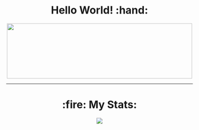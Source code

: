 <h1 align="center">
  Hello World! :hand:
</h1>
<div align="center">
  <img src="https://media.giphy.com/media/26tn33aiTi1jkl6H6/giphy.gif" width="500" height="150"/>
</div>

---

<h1 align="center">
  :fire: My Stats:
</h1>
<div align="center">
 <img class="img" src="https://github-readme-stats.vercel.app/api?username=XaXaTuSHeCH&show_icons=true&count_private=true$rheme=dark" />
</div>

<!--
<img class="img" src="https://github-readme-stats.vercel.app/api/top-langs/?username=XaXaTuSHeCH&theme=dark" />
http://github-readme-streak-stats.herokuapp.com?user=XaXaTuSHeCH&theme=dark
-->
